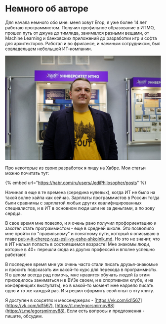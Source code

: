 # Немного об авторе

Для начала немного обо мне: меня зовут Егор, я уже более 14 лет работаю программистом. Получил профильное образование в ИТМО, прошел путь от джуна до тимлида, занимался разными вещами, от Machine Learning и банковских приложений до разработки игр и софта для архитекторов. Работал и во фрилансе, и наемным сотрудником, был совладельцем небольшой ИТ-компании.

![](../.gitbook/assets/764503.jpg)

Про некоторые из своих разработок я пишу на Хабре. Мои статьи можно почитать тут:

{% embed url="https://habr.com/ru/users/JediPhilosopher/posts" %}

Начинал я еще в те времена (середина нулевых), когда ИТ не было на такой волне хайпа как сейчас. Зарплаты программистов в России тогда были сравнимы с зарплатой любых других квалифицированных специалистов, и в ИТ в основном люди шли не за деньгами, а по зову сердца.

В свое время мне повезло, и я очень рано получил профориентацию и захотел стать программистом - еще в средней школе. Это позволило мне пройти по "правильному" и понятному пути, который я описываю в главе [put-v-it-cherez-vuz-esli-vy-eshe-shkolnik.md](../s-chego-nachat/put-v-it-cherez-vuz-esli-vy-eshe-shkolnik.md "mention"). Но это не значит, что в ИТ нельзя попасть в состоявшемся возрасте! Мне знакомы люди, которые в 40+ перешли сюда из других профессий и вполне успешно работают.

В последнее время мне уж очень часто стали писать друзья-знакомые и просить подсказать им какой-то курс для перехода в программисты. Я в целом всегда рад помочь, мне нравится обучать людей (а этим приходилось заниматься и в ВУЗе своем, и в спортивном клубе, и на конференциях выступать), но в какой-то момент мне надоело писать одно и то же каждый раз. И я решил оформить свой опыт в эту книгу.

Я доступен в соцсетях и мессенджерах - [https://vk.com/id1567](https://vk.com/id1567), [https://t.me/egorsmirnov88](https://t.me/egorsmirnov88). Если есть вопросы и предложения - пишите, обсудим.
